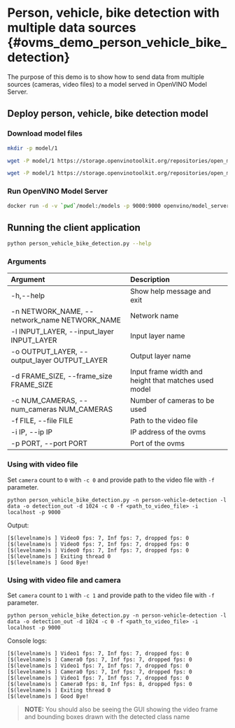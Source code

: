 # Person, vehicle, bike detection with multiple data sources {#ovms_demo_person_vehicle_bike_detection}

The purpose of this demo is to show how to send data from multiple sources (cameras, video files) to a model served in OpenVINO Model Server.

## Deploy person, vehicle, bike detection model

### Download model files
```bash
mkdir -p model/1

wget -P model/1 https://storage.openvinotoolkit.org/repositories/open_model_zoo/2022.1/models_bin/2/person-vehicle-bike-detection-crossroad-0078/FP32/person-vehicle-bike-detection-crossroad-0078.bin

wget -P model/1 https://storage.openvinotoolkit.org/repositories/open_model_zoo/2022.1/models_bin/2/person-vehicle-bike-detection-crossroad-0078/FP32/person-vehicle-bike-detection-crossroad-0078.xml
```

### Run OpenVINO Model Server
```bash
docker run -d -v `pwd`/model:/models -p 9000:9000 openvino/model_server:latest --model_path /models --model_name person-vehicle-detection --port 9000 --shape auto
```

## Running the client application


```bash
python person_vehicle_bike_detection.py --help
```

### Arguments

| Argument      | Description |
| :---        |    :----   |
| -h,--help       | Show help message and exit       |
| -n NETWORK_NAME, --network_name NETWORK_NAME   |   Network name      |
| -l INPUT_LAYER, --input_layer INPUT_LAYER | Input layer name |
| -o OUTPUT_LAYER, --output_layer OUTPUT_LAYER | Output layer name |
| -d FRAME_SIZE, --frame_size FRAME_SIZE | Input frame width and height that matches used model |
| -c NUM_CAMERAS, --num_cameras NUM_CAMERAS | Number of cameras to be used |
| -f FILE, --file FILE | Path to the video file |
| -i IP, --ip IP| IP address of the ovms|
| -p PORT, --port PORT | Port of the ovms |

### Using with video file

Set `camera` count to `0` with `-c 0` and provide path to the video file with `-f` parameter.
```
python person_vehicle_bike_detection.py -n person-vehicle-detection -l data -o detection_out -d 1024 -c 0 -f <path_to_video_file> -i localhost -p 9000
```
Output:
```
[$(levelname)s ] Video0 fps: 7, Inf fps: 7, dropped fps: 0
[$(levelname)s ] Video0 fps: 7, Inf fps: 7, dropped fps: 0
[$(levelname)s ] Video0 fps: 7, Inf fps: 7, dropped fps: 0
[$(levelname)s ] Exiting thread 0
[$(levelname)s ] Good Bye!
```

### Using with video file and camera

Set `camera` count to `1` with `-c 1` and provide path to the video file with `-f` parameter.
```
python person_vehicle_bike_detection.py -n person-vehicle-detection -l data -o detection_out -d 1024 -c 0 -f <path_to_video_file> -i localhost -p 9000
```

Console logs:
```
[$(levelname)s ] Video1 fps: 7, Inf fps: 7, dropped fps: 0
[$(levelname)s ] Camera0 fps: 7, Inf fps: 7, dropped fps: 0
[$(levelname)s ] Video1 fps: 7, Inf fps: 7, dropped fps: 0
[$(levelname)s ] Camera0 fps: 7, Inf fps: 7, dropped fps: 0
[$(levelname)s ] Video1 fps: 7, Inf fps: 7, dropped fps: 0
[$(levelname)s ] Camera0 fps: 8, Inf fps: 8, dropped fps: 0
[$(levelname)s ] Exiting thread 0
[$(levelname)s ] Good Bye!
```

> **NOTE:** You should also be seeing the GUI showing the video frame and bounding boxes drawn with the detected class name